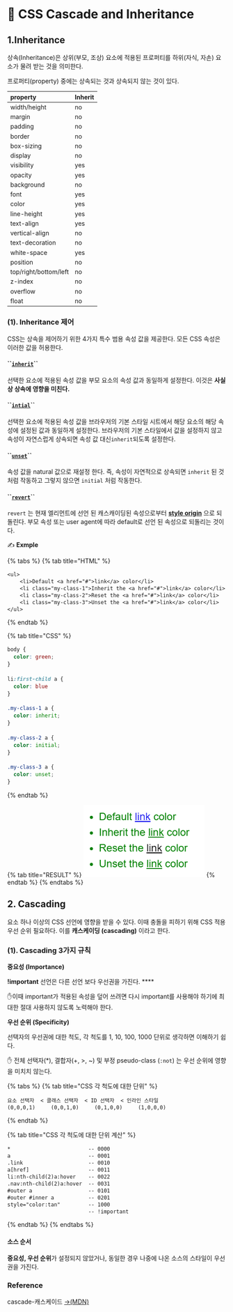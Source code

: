# 📄 CSS Cascade and Inheritance

## 1.Inheritance 

상속\(Inheritance\)은 상위\(부모, 조상\) 요소에 적용된 프로퍼티를  하위\(자식, 자손\) 요소가 물려 받는 것을 의미한다.

프로퍼티\(property\) 중에는 상속되는 것과 상속되지 않는 것이 있다.

| property | Inherit |
| :--- | :--- |
| width/height | no |
| margin | no |
| padding | no |
| border | no |
| box-sizing | no |
| display | no |
| visibility | yes |
| opacity | yes |
| background | no |
| font | yes |
| color | yes |
| line-height | yes |
| text-align | yes |
| vertical-align | no |
| text-decoration | no |
| white-space | yes |
| position | no |
| top/right/bottom/left | no |
| z-index | no |
| overflow | no |
| float | no |

### \(1\). Inheritance 제어

CSS는 상속을 제어하기 위한 4가지 특수 범용 속성 값을 제공한다. 모든 CSS 속성은 이러한 값을 허용한다.

#### **\`\`**[**`inherit`**](https://developer.mozilla.org/ko/docs/Web/CSS/inherit)**\`\`**

선택한 요소에 적용된 속성 값을 부모 요소의 속성 값과 동일하게 설정한다. 이것은 **사실상 상속에 영향을 미친다.**

#### **\`\`**[**`intial`**](https://developer.mozilla.org/ko/docs/Web/CSS/initial)**\`\`**

선택한 요소에 적용된 속성 값을 브라우저의 기본 스타일 시트에서 해당 요소의 해당 속성에 설정된 값과 동일하게 설정한다.  브라우저의 기본 스타일에서 값을 설정하지 않고 속성이 자연스럽게 상속되면 속성 값 대신`inherit`되도록 설정한다. 

#### **\`\`**[**`unset`**](https://developer.mozilla.org/ko/docs/Web/CSS/unset)**\`\`**

속성 값을 natural 값으로 재설정 한다. 즉, 속성이 자연적으로 상속되면 `inherit` 된 것 처럼 작동하고 그렇지 않으면 `initial` 처럼 작동한다.

#### **\`\`**[**`revert`**](https://developer.mozilla.org/ko/docs/Web/CSS/revert)**\`\`**

 `revert` 는 현재 엘리먼트에 선언 된 캐스캐이딩된 속성으로부터  [**style origin**](https://developer.mozilla.org/en-US/docs/Glossary/style_origin) 으로 되돌린다. 부모 속성 또는 user agent에 따라 default로 선언 된 속성으로 되돌리는 것이다.

✍ **Exmple**

{% tabs %}
{% tab title="HTML" %}
```markup
<ul>
    <li>Default <a href="#">link</a> color</li>
    <li class="my-class-1">Inherit the <a href="#">link</a> color</li>
    <li class="my-class-2">Reset the <a href="#">link</a> color</li>
    <li class="my-class-3">Unset the <a href="#">link</a> color</li>
</ul>    
```
{% endtab %}

{% tab title="CSS" %}
```css
body {
  color: green;
}

li:first-child a {
  color: blue
}

.my-class-1 a {
  color: inherit;
}

.my-class-2 a {
  color: initial;
}

.my-class-3 a {
  color: unset;
}

```
{% endtab %}

{% tab title="RESULT" %}
![](../.gitbook/assets/.png%20%281%29.png)
{% endtab %}
{% endtabs %}



## 2. Cascading

요소 하나 이상의 CSS 선언에 영향을 받을 수 있다. 이때 충돌을 피하기 위해  CSS 적용 우선 순위 필요하다. 이를 **캐스케이딩 \(cascading\)** 이라고 한다.

### \(1\). Cascading 3가지 규칙

**중요성 \(Importance\)**

**!important** 선언은 다른 선언 보다 우선권을 가진다. ****

✋이때 important가 적용된 속성을 덮어 쓰려면 다시 important를 사용해야 하기에 최대한 절대 사용하지 않도록 노력해야 한다.

**우선 순위 \(Specificity\)**

선택자의 우선권에 대한 척도, 각 척도를 1, 10, 100, 1000 단위로 생각하면 이해하기 쉽다.

✋ 전체 선택자\(\*\), 결합자\(+, &gt;, ~\) 및 부정  pseudo-class \(`:not`\) 는  우선 순위에 영향을 미치치 않는다.

{% tabs %}
{% tab title="CSS 각 척도에 대한 단위" %}
```text
요소 선택자  < 클래스 선택자  < ID 선택자  < 인라인 스타일
(0,0,0,1)     (0,0,1,0)     (0,1,0,0)     (1,0,0,0) 
```
{% endtab %}

{% tab title="CSS 각 척도에 대한 단위 계산" %}
```text
*                         -- 0000
a                         -- 0001
.link                     -- 0010
a[href]                   -- 0011
li:nth-child(2)a:hover    -- 0022
.nav:nth-child(2)a:hover  -- 0031
#outer a                  -- 0101
#outer #inner a           -- 0201
style="color:tan"         -- 1000
                          -- !important   
```
{% endtab %}
{% endtabs %}

#### 소스 순서

**중요성, 우선 순위**가 설정되지 않았거나, 동일한 경우 나중에 나온 소스의 스타일이 우선권을 가진다.



### Reference <a id="reference"></a>

cascade-캐스케이드 [→\(MDN\)﻿](https://developer.mozilla.org/en-US/docs/Learn/CSS/Building_blocks/Cascade_and_inheritance)



